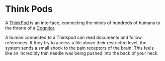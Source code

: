 Think Pods
==========

A [ThinkPod](thinkpod.md) is an interface, connecting the minds of hundreds of humans to the throne of a [Cognitor](../ocupations/cognitor.md).


A human connected to a Thinkpod can read documents and follow references.
If they try to access a file above their restricted level, the system sends a small shock to the pain receptors of the brain. This feels like an incredibly thin needle was being pushed into the back of your neck. 